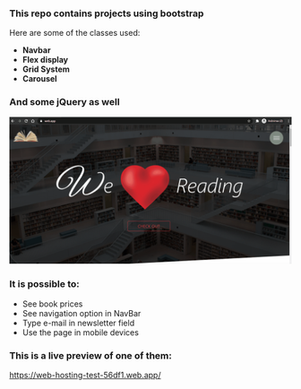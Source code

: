 ### This repo contains projects using bootstrap

Here are some of the classes used:

* **Navbar** <br>
* **Flex display** <br>
* **Grid System** <br>
* **Carousel** <br>

### And some jQuery as well

![page gif](https://github.com/codeLearnerrr/bootstrap-projects/blob/master/bootstrapREADME.gif)

### It is possible to:
* See book prices <br>
* See navigation option in NavBar <br>
* Type e-mail in newsletter field <br>
* Use the page in mobile devices <br>

### This is a live preview of one of them:

https://web-hosting-test-56df1.web.app/

